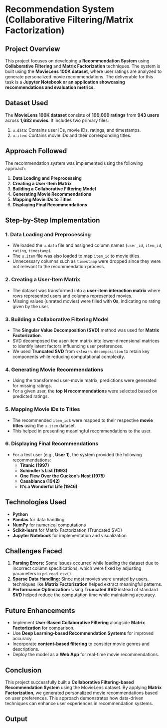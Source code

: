 # Recommendation System (Collaborative Filtering/Matrix Factorization)

## Project Overview
This project focuses on developing a **Recommendation System** using **Collaborative Filtering** and **Matrix Factorization** techniques. The system is built using the **MovieLens 100K dataset**, where user ratings are analyzed to generate personalized movie recommendations. The deliverable for this task is a **Jupyter Notebook or an application showcasing recommendations and evaluation metrics**.

## Dataset Used
The **MovieLens 100K dataset** consists of **100,000 ratings** from **943 users** across **1,682 movies**. It includes two primary files:
1. `u.data`: Contains user IDs, movie IDs, ratings, and timestamps.
2. `u.item`: Contains movie IDs and their corresponding titles.

## Approach Followed
The recommendation system was implemented using the following approach:
1. **Data Loading and Preprocessing**
2. **Creating a User-Item Matrix**
3. **Building a Collaborative Filtering Model**
4. **Generating Movie Recommendations**
5. **Mapping Movie IDs to Titles**
6. **Displaying Final Recommendations**

## Step-by-Step Implementation
### 1. Data Loading and Preprocessing
- We loaded the `u.data` file and assigned column names (`user_id`, `item_id`, `rating`, `timestamp`).
- The `u.item` file was also loaded to map `item_id` to movie titles.
- Unnecessary columns such as `timestamp` were dropped since they were not relevant to the recommendation process.

### 2. Creating a User-Item Matrix
- The dataset was transformed into a **user-item interaction matrix** where rows represented users and columns represented movies.
- Missing values (unrated movies) were filled with **0s**, indicating no rating given by the user.

### 3. Building a Collaborative Filtering Model
- The **Singular Value Decomposition (SVD)** method was used for **Matrix Factorization**.
- SVD decomposed the user-item matrix into lower-dimensional matrices to identify latent factors influencing user preferences.
- We used **Truncated SVD** from `sklearn.decomposition` to retain key components while reducing computational complexity.

### 4. Generating Movie Recommendations
- Using the transformed user-movie matrix, predictions were generated for missing ratings.
- For a given user, the **top N recommendations** were selected based on predicted ratings.

### 5. Mapping Movie IDs to Titles
- The recommended `item_id`s were mapped to their respective **movie titles** using the `u.item` dataset.
- This helped in presenting meaningful recommendations to the user.

### 6. Displaying Final Recommendations
- For a test user (e.g., **User 1**), the system provided the following recommendations:
  - **Titanic (1997)**
  - **Schindler’s List (1993)**
  - **One Flew Over the Cuckoo’s Nest (1975)**
  - **Casablanca (1942)**
  - **It’s a Wonderful Life (1946)**

## Technologies Used
- **Python**
- **Pandas** for data handling
- **NumPy** for numerical computations
- **Scikit-learn** for Matrix Factorization (Truncated SVD)
- **Jupyter Notebook** for implementation and visualization

## Challenges Faced
1. **Parsing Errors:** Some issues occurred while loading the dataset due to incorrect column specifications, which were fixed by adjusting parameters in `pd.read_csv()`.
2. **Sparse Data Handling:** Since most movies were unrated by users, techniques like **Matrix Factorization** helped extract meaningful patterns.
3. **Performance Optimization:** Using **Truncated SVD** instead of standard **SVD** helped reduce the computation time while maintaining accuracy.

## Future Enhancements
- Implement **User-Based Collaborative Filtering** alongside **Matrix Factorization** for comparison.
- Use **Deep Learning-based Recommendation Systems** for improved accuracy.
- Incorporate **content-based filtering** to consider movie genres and descriptions.
- Deploy the model as a **Web App** for real-time movie recommendations.

## Conclusion
This project successfully built a **Collaborative Filtering-based Recommendation System** using the MovieLens dataset. By applying **Matrix Factorization**, we generated personalized movie recommendations based on user preferences. This approach demonstrates how data-driven techniques can enhance user experiences in recommendation systems.

## Output

